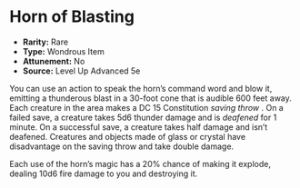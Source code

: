 # Horn of Blasting

- **Rarity:** Rare
- **Type:** Wondrous Item
- **Attunement:** No
- **Source:** Level Up Advanced 5e

You can use an action to speak the horn’s command word and blow it, emitting a thunderous blast in a 30-foot cone that is audible 600 feet away. Each creature in the area makes a DC 15 Constitution _saving throw_ . On a failed save, a creature takes 5d6 thunder damage and is _deafened_  for 1 minute. On a successful save, a creature takes half damage and isn’t deafened. Creatures and objects made of glass or crystal have disadvantage on the saving throw and take double damage.

Each use of the horn’s magic has a 20% chance of making it explode, dealing 10d6 fire damage to you and destroying it.

